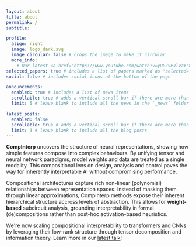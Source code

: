 ```yaml
---
layout: about
title: about
permalink: /
subtitle:

profile:
  align: right
  image: logo_dark.svg
  image_circular: false # crops the image to make it circular
  more_info:
    # Our latest <a href="https://www.youtube.com/watch?v=yUGZVPJlvzY">hit single</a>
selected_papers: true # includes a list of papers marked as "selected={true}"
social: false # includes social icons at the bottom of the page

announcements:
  enabled: true # includes a list of news items
  scrollable: true # adds a vertical scroll bar if there are more than 3 news items
  limit: 5 # leave blank to include all the news in the `_news` folder

latest_posts:
  enabled: false
  scrollable: true # adds a vertical scroll bar if there are more than 3 new posts items
  limit: 3 # leave blank to include all the blog posts
---
```


**CompInterp** uncovers the structure of neural representations, showing how simple features compose into complex behaviours.
By unifying tensor and neural network paradigms, model weights and data are treated as a single modality. This compositional lens on design, analysis and control paves the way for inherently interpretable AI without compromising performance.

Compositional architectures capture rich non-linear (polynomial) relationships between representation spaces. Instead of masking them through linear approximations, CompInterp methods expose their inherent hierarchical structure accross levels of abstraction.
This allows for **weight-based** subcircuit analysis, grounding interpretability in formal (de)compositions rather than post-hoc activation-based heuristics.

We're now scaling compositional interpretability to transformers and CNNs by leveraging their low-rank structure through tensor decomposition and information theory.
Learn more in our [latest talk](https://www.youtube.com/watch?v=yUGZVPJlvzY)!

<!-- The **CompInterp** approach to interpretability treats weights and data as a unified modality to provide a compositional perspective on model design, analysis, and manipulation. By combining tensor and neural network paradigms, our $\chi$-nets pave the way for inherently interpretable AI without sacrificing performance.

**$\chi$-nets** are compositional by design, both in how they are built and in the representations they learn. Their architecture enables mathematical guarantees and weight-based subcircuit analysis, grounding interpretability in formal (de)compositions rather than post-hoc activation-based approximations.

We're currently scaling CompInterp methods to CNNs and transformers by leveraging their specialised low-rank structure. Learn more about it in our [latest talk](https://www.youtube.com/watch?v=yUGZVPJlvzY)! -->

<!-- Compositional interpretability aims to uncover the structure of neural representations, revealing how simple features compose into sophisticated behaviours. Combining tensor and neural network paradigms paves the way for inherently interpretable AI without sacrificing performance. This approach treats weights and data as a unified modality and provides a formal perspective on model analysis, steering and design.

Compositional architectures enable weight-based subcircuit analysis and grounding interpretability in formal (de)compositions rather than post-hoc activation-based approximations. This allows flexible analysis at any granularity. Compositional models can be described using (polynomial) non-linearities, embracing the inherent hierarchies in models rather than obscuring them through linear approximations.

We're currently scaling compositional interpretability to transformers and CNNs by leveraging modern advances in tensor networks and information theory. Learn more about it in our [latest talk](https://www.youtube.com/watch?v=yUGZVPJlvzY)! -->

